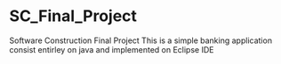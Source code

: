 # SC_Final_Project
Software Construction Final Project
This is a simple banking application consist entirley on java and implemented on Eclipse IDE
